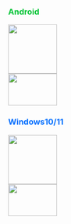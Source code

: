 <div style="color:#04C436">
  <h3>Android</h3>
</div>

<div>
    <a href="https://musetransfer.com/s/nzln2lirr">
    <img src="https://img1.baidu.com/it/u=3313920855,1930030384&fm=253&fmt=auto&app=138&f=JPEG?w=474&h=474" height="100"/ alter="v2rayNG"><br>
    </a>
    <a href="https://musetransfer.com/s/nzln2lirr" align="left">
    <img src="https://cdn.pixabay.com/photo/2013/07/13/01/16/download-155424_1280.png" width="100" height="65" alter="Download">
    </a>
</div>

<div style="color:#026EFE">
  <h3>Windows10/11</h3>
</div>

<div>
    <a href="https://musetransfer.com/s/nzln2lirr">
    <img src="https://v2rayn.org/wp-content/uploads/2022/06/1656267566-v2rayN-use-Notify-Icon-1.jpg" height="100"/ alter="v2rayNG"><br>
    </a>
    <a href="https://musetransfer.com/s/n80fwodm1" align="left">
    <img src="https://cdn.pixabay.com/photo/2013/07/13/01/16/download-155424_1280.png" width="100" height="65 alter="Download"">
    </a>
</div>
